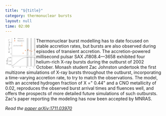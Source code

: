 ```yaml
---
title: "${title}"
category: thermonuclear bursts
layout: null
time: 02:00
---
```

<!-- converted from blosxom format post by dkg 22.1.2022 -->
<img src="images/johnston18.png" width="100" align="left">
</p>
<p>Thermonuclear burst modelling has to date focused on stable accretion rates,
but bursts are also observed during episodes of transient accretion.  The
accretion-powered millisecond pulsar SAX&nbsp;J1808.4&mdash;3658
exhibited 
four helium-rich X-ray bursts during the
outburst of 2002 October.
Monash student Zac Johnston undertook
the first multizone simulations of X-ray
bursts throughout the outburst, incorporating a time-varying accretion rate, to try to match the observations.
The
model, with an accreted hydrogen fraction of X =" 0.44" and a CNO metallicity of
0.02, reproduces the observed burst arrival times and fluences well, and offers the prospects of more detailed future simulations of such outbursts.
Zac's paper reporting the modeling has now been accepted by MNRAS.
<p><em>Read
the <a href="https://arxiv.org/abs/1711.03970">paper
arXiv:1711.03970</a></em>
